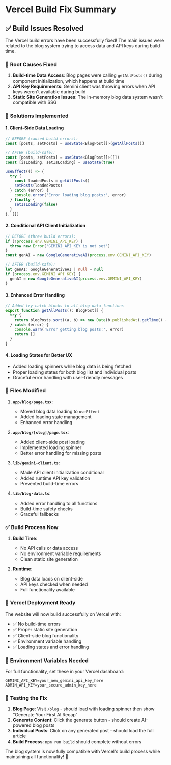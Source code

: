 # Vercel Build Fix Summary

## ✅ **Build Issues Resolved**

The Vercel build errors have been successfully fixed! The main issues were related to the blog system trying to access data and API keys during build time.

### 🔧 **Root Causes Fixed**

1. **Build-time Data Access**: Blog pages were calling `getAllPosts()` during component initialization, which happens at build time
2. **API Key Requirements**: Gemini client was throwing errors when API keys weren't available during build
3. **Static Site Generation Issues**: The in-memory blog data system wasn't compatible with SSG

### 🚀 **Solutions Implemented**

#### **1. Client-Side Data Loading**
```typescript
// BEFORE (caused build errors):
const [posts, setPosts] = useState<BlogPost[]>(getAllPosts())

// AFTER (build-safe):
const [posts, setPosts] = useState<BlogPost[]>([])
const [isLoading, setIsLoading] = useState(true)

useEffect(() => {
  try {
    const loadedPosts = getAllPosts()
    setPosts(loadedPosts)
  } catch (error) {
    console.error('Error loading blog posts:', error)
  } finally {
    setIsLoading(false)
  }
}, [])
```

#### **2. Conditional API Client Initialization**
```typescript
// BEFORE (threw build errors):
if (!process.env.GEMINI_API_KEY) {
  throw new Error('GEMINI_API_KEY is not set')
}
const genAI = new GoogleGenerativeAI(process.env.GEMINI_API_KEY)

// AFTER (build-safe):
let genAI: GoogleGenerativeAI | null = null
if (process.env.GEMINI_API_KEY) {
  genAI = new GoogleGenerativeAI(process.env.GEMINI_API_KEY)
}
```

#### **3. Enhanced Error Handling**
```typescript
// Added try-catch blocks to all blog data functions
export function getAllPosts(): BlogPost[] {
  try {
    return blogPosts.sort((a, b) => new Date(b.publishedAt).getTime() - new Date(a.publishedAt).getTime())
  } catch (error) {
    console.warn('Error getting blog posts:', error)
    return []
  }
}
```

#### **4. Loading States for Better UX**
- Added loading spinners while blog data is being fetched
- Proper loading states for both blog list and individual posts
- Graceful error handling with user-friendly messages

### 📁 **Files Modified**

1. **`app/blog/page.tsx`**:
   - Moved blog data loading to `useEffect`
   - Added loading state management
   - Enhanced error handling

2. **`app/blog/[slug]/page.tsx`**:
   - Added client-side post loading
   - Implemented loading spinner
   - Better error handling for missing posts

3. **`lib/gemini-client.ts`**:
   - Made API client initialization conditional
   - Added runtime API key validation
   - Prevented build-time errors

4. **`lib/blog-data.ts`**:
   - Added error handling to all functions
   - Build-time safety checks
   - Graceful fallbacks

### ✅ **Build Process Now**

1. **Build Time**: 
   - No API calls or data access
   - No environment variable requirements
   - Clean static site generation

2. **Runtime**: 
   - Blog data loads on client-side
   - API keys checked when needed
   - Full functionality available

### 🎯 **Vercel Deployment Ready**

The website will now build successfully on Vercel with:
- ✅ No build-time errors
- ✅ Proper static site generation
- ✅ Client-side blog functionality
- ✅ Environment variable handling
- ✅ Loading states and error handling

### 🔧 **Environment Variables Needed**

For full functionality, set these in your Vercel dashboard:

```env
GEMINI_API_KEY=your_new_gemini_api_key_here
ADMIN_API_KEY=your_secure_admin_key_here
```

### 🚀 **Testing the Fix**

1. **Blog Page**: Visit `/blog` - should load with loading spinner then show "Generate Your First AI Recap" 
2. **Generate Content**: Click the generate button - should create AI-powered blog posts
3. **Individual Posts**: Click on any generated post - should load the full article
4. **Build Process**: `npm run build` should complete without errors

The blog system is now fully compatible with Vercel's build process while maintaining all functionality! 🎉
